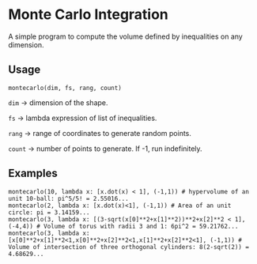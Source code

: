 # Monte Carlo Integration

A simple program to compute the volume defined by inequalities on any dimension.

## Usage

```
montecarlo(dim, fs, rang, count)
```
`dim` &rarr; dimension of the shape.

`fs` &rarr; lambda expression of list of inequalities.

`rang` &rarr; range of coordinates to generate random points.

`count` &rarr; number of points to generate. If -1, run indefinitely.

## Examples
```
montecarlo(10, lambda x: [x.dot(x) < 1], (-1,1)) # hypervolume of an unit 10-ball: pi^5/5! = 2.55016...
montecarlo(2, lambda x: [x.dot(x)<1], (-1,1)) # Area of an unit circle: pi = 3.14159...
montecarlo(3, lambda x: [(3-sqrt(x[0]**2+x[1]**2))**2+x[2]**2 < 1], (-4,4)) # Volume of torus with radii 3 and 1: 6pi^2 = 59.21762...
montecarlo(3, lambda x: [x[0]**2+x[1]**2<1,x[0]**2+x[2]**2<1,x[1]**2+x[2]**2<1], (-1,1)) # Volume of intersection of three orthogonal cylinders: 8(2-sqrt(2)) = 4.68629...
```